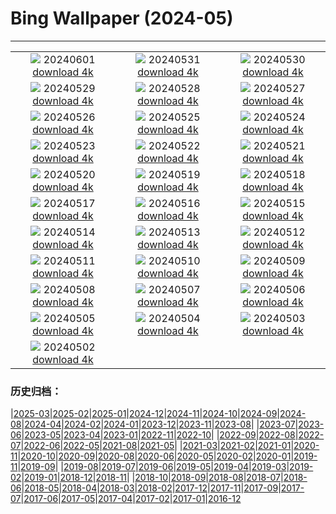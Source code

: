 # Bing Wallpaper (2024-05)
**************
| | | |
| :----: | :----: | :----: |
| ![](https://www.bing.com/th?id=OHR.PrideMonthSF_JA-JP2832342132_1920x1080.jpg) 20240601 [download 4k](https://www.bing.com/th?id=OHR.PrideMonthSF_JA-JP2832342132_UHD.jpg) | ![](https://www.bing.com/th?id=OHR.YorkshireDalesNP_JA-JP2753526222_1920x1080.jpg) 20240531 [download 4k](https://www.bing.com/th?id=OHR.YorkshireDalesNP_JA-JP2753526222_UHD.jpg) | ![](https://www.bing.com/th?id=OHR.Everglades90th_JA-JP3090725626_1920x1080.jpg) 20240530 [download 4k](https://www.bing.com/th?id=OHR.Everglades90th_JA-JP3090725626_UHD.jpg) |
| ![](https://www.bing.com/th?id=OHR.MullOtter_JA-JP2913567009_1920x1080.jpg) 20240529 [download 4k](https://www.bing.com/th?id=OHR.MullOtter_JA-JP2913567009_UHD.jpg) | ![](https://www.bing.com/th?id=OHR.MeteoraMonastery_JA-JP2717990749_1920x1080.jpg) 20240528 [download 4k](https://www.bing.com/th?id=OHR.MeteoraMonastery_JA-JP2717990749_UHD.jpg) | ![](https://www.bing.com/th?id=OHR.HedgehogMeadow_JA-JP0023153078_1920x1080.jpg) 20240527 [download 4k](https://www.bing.com/th?id=OHR.HedgehogMeadow_JA-JP0023153078_UHD.jpg) |
| ![](https://www.bing.com/th?id=OHR.MethowWildflowers_JA-JP2117575252_1920x1080.jpg) 20240526 [download 4k](https://www.bing.com/th?id=OHR.MethowWildflowers_JA-JP2117575252_UHD.jpg) | ![](https://www.bing.com/th?id=OHR.MoroccoBenhaddou_JA-JP1858999164_1920x1080.jpg) 20240525 [download 4k](https://www.bing.com/th?id=OHR.MoroccoBenhaddou_JA-JP1858999164_UHD.jpg) | ![](https://www.bing.com/th?id=OHR.OrdesaNationalPark_JA-JP1484731643_1920x1080.jpg) 20240524 [download 4k](https://www.bing.com/th?id=OHR.OrdesaNationalPark_JA-JP1484731643_UHD.jpg) |
| ![](https://www.bing.com/th?id=OHR.IndianStarTortoise_JA-JP1239891119_1920x1080.jpg) 20240523 [download 4k](https://www.bing.com/th?id=OHR.IndianStarTortoise_JA-JP1239891119_UHD.jpg) | ![](https://www.bing.com/th?id=OHR.SkyTree2024_JA-JP0993799568_1920x1080.jpg) 20240522 [download 4k](https://www.bing.com/th?id=OHR.SkyTree2024_JA-JP0993799568_UHD.jpg) | ![](https://www.bing.com/th?id=OHR.MalaysiaTea_JA-JP0806186041_1920x1080.jpg) 20240521 [download 4k](https://www.bing.com/th?id=OHR.MalaysiaTea_JA-JP0806186041_UHD.jpg) |
| ![](https://www.bing.com/th?id=OHR.HoneycombBee_JA-JP0520778035_1920x1080.jpg) 20240520 [download 4k](https://www.bing.com/th?id=OHR.HoneycombBee_JA-JP0520778035_UHD.jpg) | ![](https://www.bing.com/th?id=OHR.VernazzaItaly_JA-JP0110983802_1920x1080.jpg) 20240519 [download 4k](https://www.bing.com/th?id=OHR.VernazzaItaly_JA-JP0110983802_UHD.jpg) | ![](https://www.bing.com/th?id=OHR.Museum2024_JA-JP9828975611_1920x1080.jpg) 20240518 [download 4k](https://www.bing.com/th?id=OHR.Museum2024_JA-JP9828975611_UHD.jpg) |
| ![](https://www.bing.com/th?id=OHR.TarangireElephants_JA-JP9488936307_1920x1080.jpg) 20240517 [download 4k](https://www.bing.com/th?id=OHR.TarangireElephants_JA-JP9488936307_UHD.jpg) | ![](https://www.bing.com/th?id=OHR.DayOfLight_JA-JP1257596439_1920x1080.jpg) 20240516 [download 4k](https://www.bing.com/th?id=OHR.DayOfLight_JA-JP1257596439_UHD.jpg) | ![](https://www.bing.com/th?id=OHR.AoiMatsuri2024_JA-JP1018506374_1920x1080.jpg) 20240515 [download 4k](https://www.bing.com/th?id=OHR.AoiMatsuri2024_JA-JP1018506374_UHD.jpg) |
| ![](https://www.bing.com/th?id=OHR.CarlsbadNP_JA-JP0802484908_1920x1080.jpg) 20240514 [download 4k](https://www.bing.com/th?id=OHR.CarlsbadNP_JA-JP0802484908_UHD.jpg) | ![](https://www.bing.com/th?id=OHR.NamibiaCanyon_JA-JP0410618255_1920x1080.jpg) 20240513 [download 4k](https://www.bing.com/th?id=OHR.NamibiaCanyon_JA-JP0410618255_UHD.jpg) | ![](https://www.bing.com/th?id=OHR.GuanacoMother_JA-JP0047652462_1920x1080.jpg) 20240512 [download 4k](https://www.bing.com/th?id=OHR.GuanacoMother_JA-JP0047652462_UHD.jpg) |
| ![](https://www.bing.com/th?id=OHR.TexasIndigoBunting_JA-JP9651791616_1920x1080.jpg) 20240511 [download 4k](https://www.bing.com/th?id=OHR.TexasIndigoBunting_JA-JP9651791616_UHD.jpg) | ![](https://www.bing.com/th?id=OHR.MisoolRajaAmpat_JA-JP9378923555_1920x1080.jpg) 20240510 [download 4k](https://www.bing.com/th?id=OHR.MisoolRajaAmpat_JA-JP9378923555_UHD.jpg) | ![](https://www.bing.com/th?id=OHR.EmirganPark_JA-JP9127414605_1920x1080.jpg) 20240509 [download 4k](https://www.bing.com/th?id=OHR.EmirganPark_JA-JP9127414605_UHD.jpg) |
| ![](https://www.bing.com/th?id=OHR.PortMarseille_JA-JP8874439197_1920x1080.jpg) 20240508 [download 4k](https://www.bing.com/th?id=OHR.PortMarseille_JA-JP8874439197_UHD.jpg) | ![](https://www.bing.com/th?id=OHR.BlueCityIndia_JA-JP8642255541_1920x1080.jpg) 20240507 [download 4k](https://www.bing.com/th?id=OHR.BlueCityIndia_JA-JP8642255541_UHD.jpg) | ![](https://www.bing.com/th?id=OHR.TheRoachesPeakDistrict_JA-JP3004843172_1920x1080.jpg) 20240506 [download 4k](https://www.bing.com/th?id=OHR.TheRoachesPeakDistrict_JA-JP3004843172_UHD.jpg) |
| ![](https://www.bing.com/th?id=OHR.ChildrenDay2024_JA-JP8175282270_1920x1080.jpg) 20240505 [download 4k](https://www.bing.com/th?id=OHR.ChildrenDay2024_JA-JP8175282270_UHD.jpg) | ![](https://www.bing.com/th?id=OHR.JediMonastery_JA-JP7788266024_1920x1080.jpg) 20240504 [download 4k](https://www.bing.com/th?id=OHR.JediMonastery_JA-JP7788266024_UHD.jpg) | ![](https://www.bing.com/th?id=OHR.SonoranSpring_JA-JP1708087750_1920x1080.jpg) 20240503 [download 4k](https://www.bing.com/th?id=OHR.SonoranSpring_JA-JP1708087750_UHD.jpg) |
| ![](https://www.bing.com/th?id=OHR.CratersOfTheMoon_JA-JP5423756803_1920x1080.jpg) 20240502 [download 4k](https://www.bing.com/th?id=OHR.CratersOfTheMoon_JA-JP5423756803_UHD.jpg) |  |  |

### 历史归档：

|[2025-03](bing/2025-03/2025-03.md)|[2025-02](bing/2025-02/2025-02.md)|[2025-01](bing/2025-01/2025-01.md)|[2024-12](bing/2024-12/2024-12.md)|[2024-11](bing/2024-11/2024-11.md)|[2024-10](bing/2024-10/2024-10.md)|[2024-09](bing/2024-09/2024-09.md)|[2024-08](bing/2024-08/2024-08.md)|[2024-04](bing/2024-04/2024-04.md)|[2024-02](bing/2024-02/2024-02.md)|[2024-01](bing/2024-01/2024-01.md)|[2023-12](bing/2023-12/2023-12.md)|[2023-11](bing/2023-11/2023-11.md)|[2023-08](bing/2023-08/2023-08.md)|
|[2023-07](bing/2023-07/2023-07.md)|[2023-06](bing/2023-06/2023-06.md)|[2023-05](bing/2023-05/2023-05.md)|[2023-04](bing/2023-04/2023-04.md)|[2023-01](bing/2023-01/2023-01.md)|[2022-11](bing/2022-11/2022-11.md)|[2022-10](bing/2022-10/2022-10.md)|
|[2022-09](bing/2022-09/2022-09.md)|[2022-08](bing/2022-08/2022-08.md)|[2022-07](bing/2022-07/2022-07.md)|[2022-06](bing/2022-06/2022-06.md)|[2022-05](bing/2022-05/2022-05.md)|[2021-08](bing/2021-08/2021-08.md)|[2021-05](bing/2021-05/2021-05.md)|
|[2021-03](bing/2021-03/2021-03.md)|[2021-02](bing/2021-02/2021-02.md)|[2021-01](bing/2021-01/2021-01.md)|[2020-11](bing/2020-11/2020-11.md)|[2020-10](bing/2020-10/2020-10.md)|[2020-09](bing/2020-09/2020-09.md)|[2020-08](bing/2020-08/2020-08.md)|[2020-06](bing/2020-06/2020-06.md)|[2020-05](bing/2020-05/2020-05.md)|[2020-02](bing/2020-02/2020-02.md)|[2020-01](bing/2020-01/2020-01.md)|[2019-11](bing/2019-11/2019-11.md)|[2019-09](bing/2019-09/2019-09.md)|
|[2019-08](bing/2019-08/2019-08.md)|[2019-07](bing/2019-07/2019-07.md)|[2019-06](bing/2019-06/2019-06.md)|[2019-05](bing/2019-05/2019-05.md)|[2019-04](bing/2019-04/2019-04.md)|[2019-03](bing/2019-03/2019-03.md)|[2019-02](bing/2019-02/2019-02.md)|[2019-01](bing/2019-01/2019-01.md)|[2018-12](bing/2018-12/2018-12.md)|[2018-11](bing/2018-11/2018-11.md)|
|[2018-10](bing/2018-10/2018-10.md)|[2018-09](bing/2018-09/2018-09.md)|[2018-08](bing/2018-08/2018-08.md)|[2018-07](bing/2018-07/2018-07.md)|[2018-06](bing/2018-06/2018-06.md)|[2018-05](bing/2018-05/2018-05.md)|[2018-04](bing/2018-04/2018-04.md)|[2018-03](bing/2018-03/2018-03.md)|[2018-02](bing/2018-02/2018-02.md)|[2017-12](bing/2017-12/2017-12.md)|[2017-11](bing/2017-11/2017-11.md)|[2017-09](bing/2017-09/2017-09.md)|[2017-07](bing/2017-07/2017-07.md)|[2017-06](bing/2017-06/2017-06.md)|[2017-05](bing/2017-05/2017-05.md)|[2017-04](bing/2017-04/2017-04.md)|[2017-02](bing/2017-02/2017-02.md)|[2017-01](bing/2017-01/2017-01.md)|[2016-12](bing/2016-12/2016-12.md)